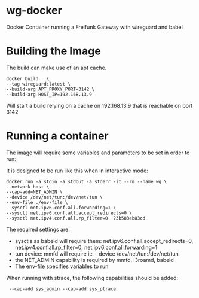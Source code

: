 # wg-docker
Docker Container running a Freifunk Gateway with wireguard and babel

# Building the Image
The build can make use of an apt cache.
```
docker build . \
--tag wireguard:latest \
--build-arg APT_PROXY_PORT=3142 \
--build-arg HOST_IP=192.168.13.9
```
Will start a build relying on a cache on 192.168.13.9 that is reachable on port 3142

# Running a container

The image will require some variables and parameters to be set in order to run:

It is designed to be run like this when in interactive mode:
```
docker run -a stdin -a stdout -a stderr -it --rm --name wg \
--network host \
--cap-add=NET_ADMIN \
--device /dev/net/tun:/dev/net/tun \
--env-file ./env-file \
--sysctl net.ipv6.conf.all.forwarding=1 \
--sysctl net.ipv6.conf.all.accept_redirects=0 \
--sysctl net.ipv4.conf.all.rp_filter=0  23b583eb83cd
```

The required settings are:

* sysctls as babeld will require them: net.ipv6.conf.all.accept_redirects=0, net.ipv4.conf.all.rp_filter=0, net.ipv6.conf.all.forwarding=1
* tun device: mmfd will require it: --device /dev/net/tun:/dev/net/tun
* the NET_ADMIN capability is required by mmfd, l3roamd, babeld
* The env-file specifies variables to run

When running with strace, the following capabilities should be added:
```
 --cap-add sys_admin --cap-add sys_ptrace 
```

